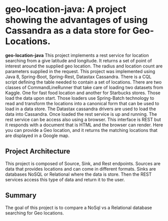 # geo-location-java: A project showing the advantages of using Cassandra as a data store for Geo-Locations.

**geo-location-java** This project implements a rest service for location searching from a give latitude and longitude. It returns a set of point of interest around the supplied geo location. The radius and location count are parameters supplied in the request.
This project was implemented using Java 8, Spring-Boot, Spring-Rest, Datastax Cassandra. There is a CQL script defining the table needed to contain a set of locations. There are two classes of CommandLineRunner that take care of loading two datasets from Kaggle.
One for fast food location and another for Starbucks stores. Those load the data upon start. Those loaders use Spring-Batch technology to read and transform the locations into a canonical form that can be used to load in a data store.
The Datastax cassandra drivers are used to load the data into Cassandra. Once loaded the rest service is up and running. The rest service can be access also using a browser.
This interface is REST but it responds with a document that is HTML and the browser can render. Here you can provide a Geo location, and it returns the matching locations that are displayed in a Google map.
## Project Architecture
This project is composed of Source, Sink, and Rest endpoints. Sources are data that provides locations and can come in different formats. Sinks are databases NoSQL or Relational where the data is store. Then the REST services access this type of data and return it to the user.

## Summary
The goal of this project is to compare a NoSql vs a Relational database searching for Geo locations.

